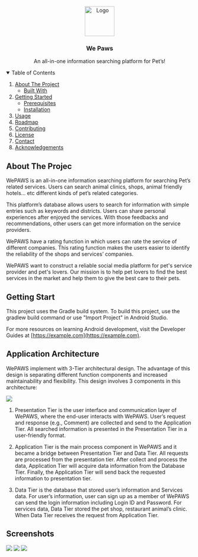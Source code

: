 <br />
<p align="center">
  <a>
    <img src="images/logo.png" alt="Logo" width="80" height="80">
  </a>
  <h3 align="center">We Paws</h3>
  <p align="center">
    An all-in-one information searching platform for Pet’s!
  </p>
</p>

<!-- TABLE OF CONTENTS -->
<details open="open">
  <summary>Table of Contents</summary>
  <ol>
    <li>
      <a href="#about-the-project">About The Project</a>
      <ul>
        <li><a href="#built-with">Built With</a></li>
      </ul>
    </li>
    <li>
      <a href="#getting-started">Getting Started</a>
      <ul>
        <li><a href="#prerequisites">Prerequisites</a></li>
        <li><a href="#installation">Installation</a></li>
      </ul>
    </li>
    <li><a href="#usage">Usage</a></li>
    <li><a href="#roadmap">Roadmap</a></li>
    <li><a href="#contributing">Contributing</a></li>
    <li><a href="#license">License</a></li>
    <li><a href="#contact">Contact</a></li>
    <li><a href="#acknowledgements">Acknowledgements</a></li>
  </ol>
</details>

## About The Projec

WePAWS is an all-in-one information searching platform for searching Pet’s related services. Users
can search animal clinics, shops, animal friendly hotels… etc different kinds of pet’s related
categories.

This platform’s database allows users to search for information with simple entries such as keywords
and districts. Users can share personal experiences after enjoyed the services. With those feedbacks
and recommendations, other users can get more information on the service providers.

WePAWS have a rating function in which users can rate the service of different companies. This
rating function makes the users easier to identify the reliability of the shops and services’ companies.

WePAWS want to construct a reliable social media platform for pet's service provider and pet's lovers.
Our mission is to help pet lovers to find the best services in the market and help them to give the best
care to their pets.

## Getting Start
This project uses the Gradle build system. To build this project, use the gradlew build command or use "Import Project" in Android Studio.

For more resources on learning Android development, visit the Developer Guides at [https://example.com](https://example.com).

## Application Architecture
WePAWS implement with 3-Tier architectural design. The advantage of this design is separating different function components and increased maintainability and flexibility. This design involves 3 components in this architecture:

<img src="https://user-images.githubusercontent.com/70901229/121121872-095f1880-c853-11eb-818e-d36257783f1f.png">

1. Presentation Tier is the user interface and communication layer of WePAWS, where the end-user interacts with WePAWS. User’s request and response (e.g., Comment) are collected and send to the Application Tier. All searched information is presented in the Presentation Tier in a user-friendly format.

2. Application Tier is the main process component in WePAWS and it became a bridge between Presentation Tier and Data Tier. All requests are processed from the presentation tier. After collect and process the data, Application Tier will acquire data information from the Database Tier. Finally, the Application Tier will send back the requested
information to presentation tier.

3. Data Tier is the database that stored user’s information and Services data. For user’s information, user can sign up as a member of WePAWS can send the login information including Login ID and Password. For services data, Data Tier stored the pet shop, restaurant animal’s clinic. When Data Tier receives the request from Application Tier.

## Screenshots

<img src="https://user-images.githubusercontent.com/70901229/121122116-7377bd80-c853-11eb-8f72-ab52b477dfd6.png">
<img src="https://user-images.githubusercontent.com/70901229/121122144-7c688f00-c853-11eb-8763-1210b8388d93.png">
<img src="https://user-images.githubusercontent.com/70901229/121122187-8d190500-c853-11eb-98af-9667a9f86555.png">